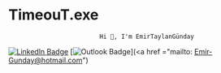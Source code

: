 # TimeouT.exe
                             Hi 👋, I'm EmirTaylanGünday
                      
                      
                      
                      
                      
                      
                      
                      
                      
                      
                      
                      
                      
                      
                      
                      
                      
                      
                      
                      
                      
                      
                      
                      
[![Linkedln Badge](https://img.shields.io/badge/LinkedIn-0077B5?style=for-the-badge&logo=linkedin&logoColor=white)](https://www.linkedin.com/in/emir-taylan-g%C3%BCnday-34182a215)
[![Outlook Badge](https://img.shields.io/badge/Microsoft_Outlook-0078D4?style=for-the-badge&logo=microsoft-outlook&logoColor=white)](<a href ="mailto:<nowiki> Emir-Gunday@hotmail.com")
